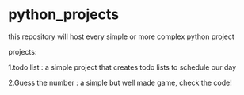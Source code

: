 # python_projects

this repository will host every simple or more complex python project

projects:

1.todo list : a simple project that creates todo lists to schedule our day

2.Guess the number : a simple but well made game, check the code!

